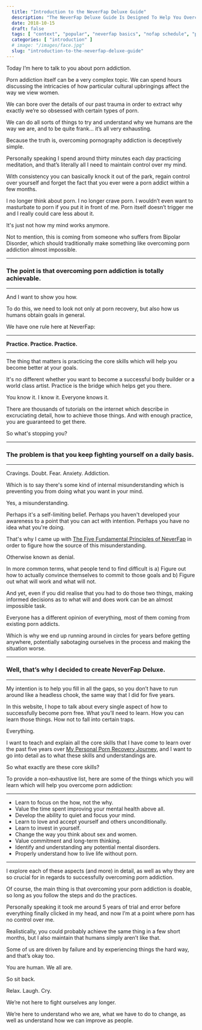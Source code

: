 ```yaml
---
  title: "Introduction to the NeverFap Deluxe Guide"
  description: "The NeverFap Deluxe Guide Is Designed To Help You Overcome Porn Addiction In The Most Effective Way Possible. Treat The Cause, Not The Symptom."
  date: 2018-10-15
  draft: false
  tags: [ "context", "popular", "neverfap basics", "nofap schedule", "porn addiction", "addiction", "awareness", "nofap", "neverfap", "neverfap deluxe", "neverfap deluxe guide", "neverfap basics" ]
  categories: [ "introduction" ]
  # image: "/images/face.jpg"
  slug: "introduction-to-the-neverfap-deluxe-guide"
---
```


Today I’m here to talk to you about porn addiction.

Porn addiction itself can be a very complex topic. We can spend hours discussing the intricacies of how particular cultural upbringings affect the way we view women. 

We can bore over the details of our past trauma in order to extract why exactly we’re so obsessed with certain types of porn. 

We can do all sorts of things to try and understand why we humans are the way we are, and to be quite frank... it’s all very exhausting.

Because the truth is, overcoming pornography addiction is deceptively simple.

Personally speaking I spend around thirty minutes each day practicing meditation, and that’s literally all I need to maintain control over my mind. 

With consistency you can basically knock it out of the park, regain control over yourself and forget the fact that you ever were a porn addict within a few months.

I no longer think about porn. I no longer crave porn. I wouldn’t even want to masturbate to porn if you put it in front of me. Porn itself doesn’t trigger me and I really could care less about it.

It's just not how my mind works anymore.

Not to mention, this is coming from someone who suffers from Bipolar Disorder, which should traditionally make something like overcoming porn addiction almost impossible.

<hr/>

### The point is that overcoming porn addiction is totally achievable.

<hr/>

And I want to show you how.

To do this, we need to look not only at porn recovery, but also how us humans obtain goals in general.

We have one rule here at NeverFap: 

<hr/>

**Practice. Practice. Practice.**

<hr/>

The thing that matters is practicing the core skills which will help you become better at your goals.

It's no different whether you want to become a successful body builder or a world class artist. Practice is the bridge which helps get you there.

You know it. I know it. Everyone knows it. 

There are thousands of tutorials on the internet which describe in excruciating detail, how to achieve those things. And with enough practice, you are guaranteed to get there.

So what's stopping you?

<hr/>

### The problem is that you keep fighting yourself on a daily basis.

<hr/>

Cravings. Doubt. Fear. Anxiety. Addiction.

Which is to say there's some kind of internal misunderstanding which is preventing you from doing what you want in your mind. 

Yes, a misunderstanding. 

Perhaps it's a self-limiting belief. Perhaps you haven't developed your awareness to a point that you can act with intention. Perhaps you have no idea what you're doing. 

That's why I came up with <a class="link" href="/articles/the-five-fundamental-principles-of-neverfap">The Five Fundamental Principles of NeverFap</a> in order to figure how the source of this misunderstanding. 

Otherwise known as denial. 

In more common terms, what people tend to find difficult is a) Figure out how to actually convince themselves to commit to those goals and b) Figure out what will work and what will not.

And yet, even if you did realise that you had to do those two things, making informed decisions as to what will and does work can be an almost impossible task. 

Everyone has a different opinion of everything, most of them coming from existing porn addicts.

Which is why we end up running around in circles for years before getting anywhere, potentially sabotaging ourselves in the process and making the situation worse.

<hr/>

### Well, that’s why I decided to create NeverFap Deluxe.  

<hr/>

My intention is to help you fill in all the gaps, so you don’t have to run around like a headless chook, the same way that I did for five years.

In this website, I hope to talk about every single aspect of how to successfully become porn free. What you’ll need to learn. How you can learn those things. How not to fall into certain traps.

Everything.

I want to teach and explain all the core skills that I have come to learn over the past five years over <a class="link" href="/articles/my-personal-porn-recovery-journey">My Personal Porn Recovery Journey</a>, and I want to go into detail as to what these skills and understandings are.

So what exactly are these core skills?

To provide a non-exhaustive list, here are some of the things which you will learn which will help you overcome porn addiction:

<hr/>

- Learn to focus on the how, not the why.
- Value the time spent improving your mental health above all.
- Develop the ability to quiet and focus your mind.
- Learn to love and accept yourself and others unconditionally.
- Learn to invest in yourself.
- Change the way you think about sex and women.
- Value commitment and long-term thinking.
- Identify and understanding any potential mental disorders.
- Properly understand how to live life without porn.

<hr/>

I explore each of these aspects (and more) in detail, as well as why they are so crucial for in regards to successfully overcoming porn addiction.

Of course, the main thing is that overcoming your porn addiction is doable, so long as you follow the steps and do the practices.

Personally speaking it took me around 5 years of trial and error before everything finally clicked in my head, and now I’m at a point where porn has no control over me. 

Realistically, you could probably achieve the same thing in a few short months, but I also maintain that humans simply aren’t like that. 

Some of us are driven by failure and by experiencing things the hard way, and that’s okay too.

You are human. We all are.

So sit back. 

Relax. Laugh. Cry. 

We’re not here to fight ourselves any longer. 

We’re here to understand who we are, what we have to do to change, as well as understand how we can improve as people.


